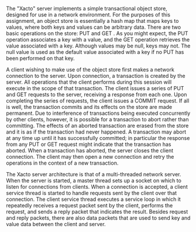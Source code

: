 The "Xacto" server implements a simple transactional object store, designed for use in a network environment. For the purposes of this assignment,
an object store is essentially a hash map that maps keys to values, where both keys and values can be arbitrary data. There are two basic operations
on the store: PUT and GET . As you might expect, the PUT operation associates a key with a value, and the GET operation retrieves the value
associated with a key. Although values may be null, keys may not. The null value is used as the default value associated with a key if no PUT has been
performed on that key.

A client wishing to make use of the object store first makes a network connection to the server. Upon connection, a transaction is created by the
server. All operations that the client performs during this session will execute in the scope of that transaction. The client issues a series of PUT and
GET requests to the server, receiving a response from each one. Upon completing the series of requests, the client issues a COMMIT request. If all is
well, the transaction commits and its effects on the store are made permanent. Due to interference of transactions being executed concurrently by
other clients, however, it is possible for a transaction to abort rather than committing. The effects of an aborted transaction are erased from the store
and it is as if the transaction had never happened. A transaction may abort at any time up until it has successfully committed; in particular the
response from any PUT or GET request might indicate that the transaction has aborted. When a transaction has aborted, the server closes the client
connection. The client may then open a new connection and retry the operations in the context of a new transaction.

The Xacto server architecture is that of a multi-threaded network server. When the server is started, a master thread sets up a socket on which to
listen for connections from clients. When a connection is accepted, a client service thread is started to handle requests sent by the client over that
connection. The client service thread executes a service loop in which it repeatedly receives a request packet sent by the client, performs the request,
and sends a reply packet that indicates the result. Besides request and reply packets, there are also data packets that are used to send key and value
data between the client and server.
